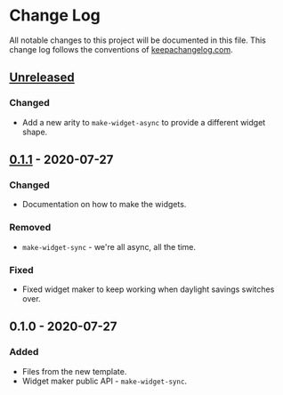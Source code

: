 # Change Log
All notable changes to this project will be documented in this file. This change log follows the conventions of [keepachangelog.com](http://keepachangelog.com/).

## [Unreleased]
### Changed
- Add a new arity to `make-widget-async` to provide a different widget shape.

## [0.1.1] - 2020-07-27
### Changed
- Documentation on how to make the widgets.

### Removed
- `make-widget-sync` - we're all async, all the time.

### Fixed
- Fixed widget maker to keep working when daylight savings switches over.

## 0.1.0 - 2020-07-27
### Added
- Files from the new template.
- Widget maker public API - `make-widget-sync`.

[Unreleased]: https://github.com/your-name/gandalf/compare/0.1.1...HEAD
[0.1.1]: https://github.com/your-name/gandalf/compare/0.1.0...0.1.1
